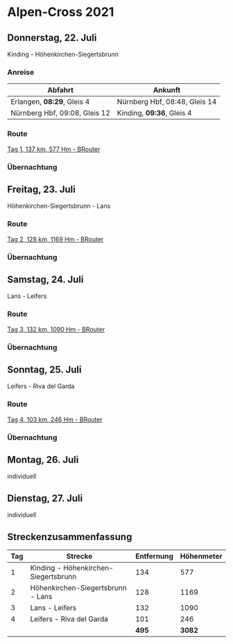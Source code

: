 # Alpen-Cross 2021

## Donnerstag, 22. Juli

Kinding - Höhenkirchen-Siegertsbrunn

### Anreise

| Abfahrt | Ankunft |
| ------- | ------- |
| Erlangen, **08:29**, Gleis 4 | Nürnberg Hbf, 08:48, Gleis 14 |
| Nürnberg Hbf, 09:08, Gleis 12 | Kinding, **09:36**, Gleis 4 |

### Route

[Tag 1, 137 km, 577 Hm - BRouter](http://brouter.de/brouter-web/#map=9/48.4768/12.3431/osm-mapnik-german_style&lonlats=11.375999,48.993059;11.415224,48.821954;11.42621,48.804049;11.508093,48.536784;11.576672,48.351116;11.734385,48.148474;11.716897,48.080774;11.711447,48.019339&profile=fastbike-lowtraffic)

### Übernachtung

## Freitag, 23. Juli

Höhenkirchen-Siegertsbrunn - Lans

### Route

[Tag 2, 128 km, 1169 Hm - BRouter](http://brouter.de/brouter-web/#map=11/47.3546/11.3997/osm-mapnik-german_style&lonlats=11.711082,48.019439;11.745157,47.781154;11.706448,47.532197;11.705589,47.506853;11.714516,47.460519;11.744084,47.374262;11.577916,47.301541;11.433635,47.238453&profile=fastbike-lowtraffic)

### Übernachtung

## Samstag, 24. Juli

Lans - Leifers

### Route

[Tag 3, 132 km, 1090 Hm - BRouter](http://brouter.de/brouter-web/#map=13/47.2002/11.4266/osm-mapnik-german_style&lonlats=11.432798,47.238496;11.450307,46.950892;11.444664,46.937649;11.640369,46.686962;11.623503,46.680912;11.578496,46.644722;11.569462,46.642104;11.567037,46.641021;11.566029,46.638771;11.551716,46.63052;11.5238,46.582742;11.490004,46.526066;11.451895,46.499602;11.400992,46.492823;11.384314,46.494611;11.344296,46.439417;11.333449,46.423615&profile=fastbike-lowtraffic)

### Übernachtung

## Sonntag, 25. Juli

Leifers - Riva del Garda

### Route

[Tag 4, 103 km, 246 Hm - BRouter](http://brouter.de/brouter-web/#map=10/46.1675/10.9245/osm-mapnik-german_style&lonlats=11.333427,46.423689;11.314802,46.412092;11.208125,46.245104;11.152174,46.224638;11.136703,46.202644;11.114666,46.183708;11.101727,46.15968;11.075678,46.142768;11.078382,46.132988;11.086535,46.129232;11.086085,46.116354;11.111362,46.051283;11.122327,46.012299;11.122842,46.001964;11.103959,45.950299;11.051774,45.921586;11.016326,45.890306;11.008666,45.866853;10.994364,45.851873;10.842025,45.886483&profile=fastbike-lowtraffic)

### Übernachtung

## Montag, 26. Juli

individuell

## Dienstag, 27. Juli

individuell

## Streckenzusammenfassung

| Tag | Strecke | Entfernung | Höhenmeter |
| --- | ------- | ---------- | ---------- |
| 1 | Kinding - Höhenkirchen-Siegertsbrunn | 134 | 577  |
| 2 | Höhenkirchen-Siegertsbrunn - Lans    | 128 | 1169 |
| 3 | Lans - Leifers                       | 132 | 1090 |
| 4 | Leifers - Riva del Garda             | 101 | 246  |
|   |                                 | **495** | **3082** |
